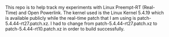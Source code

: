 This repo is to help track my experiments with Linux Preempt-RT (Real-Time) and Open Powerlink. The kernel used is the Linux Kernel 5.4.19 which is available publicly while the real-time patch that I am using is patch-5.4.44-rt27.patch.xz. I had to change from  patch-5.4.44-rt27.patch.xz to patch-5.4.44-rt10.patch.xz in order to build successfully.
